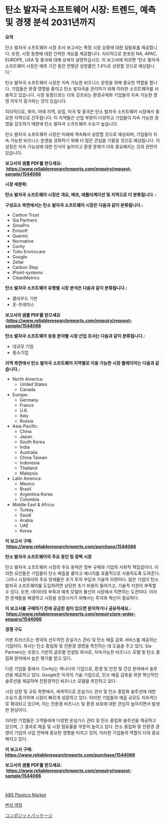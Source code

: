 <p><h1>탄소 발자국 소프트웨어 시장: 트렌드, 예측 및 경쟁 분석 2031년까지</h1></p><p><strong>요약</strong></p>
<p><p>탄소 발자국 소프트웨어 시장 조사 보고서는 특정 시장 상황에 대한 일람표를 제공합니다. 또한, 시장 동향에 대한 간략한 개요를 제공합니다. 지리적으로 분포된 NA, APAC, EUROPE, USA 및 중국에 대해 상세히 설명하십시오. 이 보고서에 따르면 '탄소 발자국 소프트웨어 시장은 예측 기간 동안 연평균 성장률인 7.4%로 성장할 것으로 예상됩니다.'</p><p>탄소 발자국 소프트웨어 시장은 지속 가능한 비즈니스 운영을 위해 중요한 역할을 합니다. 기업들은 환경 영향을 줄이고 탄소 발자국을 관리하기 위해 이러한 소프트웨어를 사용하고 있습니다. 시장 동향으로는 더욱 강조되는 환경규제와 기업들의 지속 가능한 경영 의무가 증가하는 것이 있습니다.</p><p>지리적으로, 북미, 아태 지역, 유럽, 미국 및 중국은 탄소 발자국 소프트웨어 시장에서 중요한 지역으로 간주됩니다. 이 지역들은 산업 부문이 다양하고 기업들이 지속 가능한 경영을 강조하기 때문에 탄소 발자국 소프트웨어 수요가 높습니다.</p><p>탄소 발자국 소프트웨어 시장은 미래에 계속해서 성장할 것으로 예상되며, 기업들이 지속 가능한 비즈니스 운영을 강화하기 위해 더 많은 관심을 기울일 것으로 예상됩니다. 이 성장은 지속 가능성에 대한 인식이 높아지고 환경 문제가 더욱 중요해지는 것과 관련이 있습니다.</p></p>
<p><strong>보고서의 샘플 PDF를 받으세요: &nbsp;<a href="https://www.reliableresearchreports.com/enquiry/request-sample/1544066">https://www.reliableresearchreports.com/enquiry/request-sample/1544066</a></strong></p>
<p><strong>시장 세분화:</strong></p>
<p><strong> 탄소 발자국 소프트웨어 시장은 개요, 배포, 애플리케이션 및 지역으로 더 분류됩니다. :</strong></p>
<p><strong>구성요소 측면에서는 탄소 발자국 소프트웨어 시장은 다음과 같이 분류됩니다.:</strong></p>
<p><ul><li>Carbon Trust</li><li>Sia Partners</li><li>SimaPro</li><li>Emisoft</li><li>Quentic</li><li>Normative</li><li>Cority</li><li>Toitu Envirocare</li><li>Google</li><li>Zellar</li><li>Carbon Stop</li><li>IPoint-systems</li><li>CleanMetrics</li></ul></p>
<p><strong> 탄소 발자국 소프트웨어 유형별 시장 분석은 다음과 같이 분류됩니다.:</strong></p>
<p><ul><li>클라우드 기반</li><li>온-프레미스</li></ul></p>
<p><strong>보고서의 샘플 PDF를 받으세요 :<a href="https://www.reliableresearchreports.com/enquiry/request-sample/1544066">https://www.reliableresearchreports.com/enquiry/request-sample/1544066</a></strong></p>
<p><strong> 탄소 발자국 소프트웨어 응용 분야별 시장 산업 조사는 다음과 같이 분류됩니다.:</strong></p>
<p><ul><li>대규모 기업</li><li>중소기업</li></ul></p>
<p><strong>지역 측면에서 탄소 발자국 소프트웨어 지역별로 이용 가능한 시장 플레이어는 다음과 같습니다.:</strong></p>
<p><ul>
    <li>
        North America:
        <ul>
            <li>United States</li>
            <li>Canada</li>
        </ul>
    </li>
    <li>
        Europe:
        <ul>
            <li>Germany</li>
            <li>France</li>
            <li>U.K.</li>
            <li>Italy</li>
            <li>Russia</li>
        </ul>
    </li>
    <li>
        Asia-Pacific:
        <ul>
            <li>China</li>
            <li>Japan</li>
            <li>South Korea</li>
            <li>India</li>
            <li>Australia</li>
            <li>China Taiwan</li>
            <li>Indonesia</li>
            <li>Thailand</li>
            <li>Malaysia</li>
        </ul>
    </li>
    <li>
        Latin America:
        <ul>
            <li>Mexico</li>
            <li>Brazil</li>
            <li>Argentina Korea</li>
            <li>Colombia</li>
        </ul>
    </li>
    <li>
        Middle East & Africa:
        <ul>
            <li>Turkey</li>
            <li>Saudi</li>
            <li>Arabia</li>
            <li>UAE</li>
            <li>Korea</li>
        </ul>
    </li>
    </ul></p>
<p><strong>이 보고서 구매: &nbsp;<a href="https://www.reliableresearchreports.com/purchase/1544066">https://www.reliableresearchreports.com/purchase/1544066</a></strong></p>
<p><strong>탄소 발자국 소프트웨어의 주요 동인 및 장벽 시장</strong></p>
<p><p>탄소 발자국 소프트웨어 시장의 주요 동력은 정부 규제와 기업의 사회적 책임감이다. 이러한 요인들은 기업들이 탄소 배출을 줄이고 에너지를 효율적으로 사용하도록 도와준다. 그러나 시장에서의 주요 장애물은 초기 투자 부담과 기술적 미련이다. 많은 기업이 탄소 발자국 소프트웨어를 도입하려면 상당한 초기 비용이 들어가고, 기술적 지원이 부족할 수 있다. 또한, 데이터의 부족과 예측 모델의 불신이 시장에서 직면하는 도전이다. 이러한 문제들을 해결하고 시장을 성장시키기 위해서는 투자와 혁신이 필요하다.</p></p>
<p><strong>이 보고서를 구매하기 전에 궁금한 점이 있으면 문의하거나 공유하세요.: &nbsp;<a href="https://www.reliableresearchreports.com/enquiry/pre-order-enquiry/1544066">https://www.reliableresearchreports.com/enquiry/pre-order-enquiry/1544066</a></strong></p>
<p><strong>경쟁 구도</strong></p>
<p><p>카본 트러스트는 영국의 선두적인 온실가스 관리 및 탄소 배출 감축 서비스를 제공하는 기업이다. 회사는 탄소 중립화 및 친환경 경영을 촉진하는 데 도움을 주고 있다. Sia Partners는 프랑스 기반의 글로벌 컨설팅 회사로, 지속가능한 비즈니스 모델 및 탄소 중립화 분야에서 높은 평가를 받고 있다.</p><p>다른 기업들 중에서. Cority는 캐나다의 기업으로, 환경 및 안전 및 건강 분야에서 솔루션을 제공하고 있다. Google은 미국의 기술 기업으로, 탄소 배출 감축을 위한 혁신적인 솔루션을 제공하며 친환경적인 비즈니스 모델을 촉진하고 있다.</p><p>시장 성장 및 규모 측면에서, 세계적으로 온실가스 관리 및 탄소 중립화 솔루션에 대한 수요가 증가하며 시장이 빠르게 성장하고 있다. 이러한 기업들의 매출 규모도 지속적으로 확대되고 있으며, 이는 친환경 비즈니스 및 환경 보호에 대한 관심이 높아지면서 발생한 현상이다.</p><p>이러한 기업들은 고객들에게 다양한 온실가스 관리 및 탄소 중립화 솔루션을 제공하고 있으며, 그 결과로 매출 및 시장 점유율을 꾸준히 높이고 있다. 탄소 중립화 및 친환경 경영이 기업의 사업 전략에 중요한 영향을 미치고 있어, 이러한 기업들의 역할이 더욱 중요해지고 있다.</p></p>
<p><strong>이 보고서 구매: &nbsp; <a href="https://www.reliableresearchreports.com/purchase/1544066">https://www.reliableresearchreports.com/purchase/1544066</a></strong></p>
<p><strong>보고서의 샘플 PDF를 받으세요: &nbsp;<a href="https://www.reliableresearchreports.com/enquiry/request-sample/1544066">https://www.reliableresearchreports.com/enquiry/request-sample/1544066</a></strong><strong></strong></p>
<p>&nbsp;</p>
<p><p><a href="https://artistic-helicopter-ca9.notion.site/ABS-Plastics-Market-Research-Report-Forecasted-for-Period-from-2024-2031-by-Market-Type-Market-A-bbd81faae57143c4a5bcdf3d077a92b6">ABS Plastics Market</a></p><p><a href="https://medium.com/@sweetums856856/%EC%88%98%EC%A0%95-%EB%B9%84%ED%8B%80%EB%A8%BC%ED%8A%B8-%EC%8B%9C%EC%9E%A5%EC%9D%80-%EC%8B%9C%EC%9E%A5-%EC%A0%90%EC%9C%A0%EC%9C%A8-%EC%8B%9C%EC%9E%A5-%ED%8A%B8%EB%A0%8C%EB%93%9C-%EB%B0%8F-%EC%8B%9C%EC%9E%A5-%EC%84%B1%EC%9E%A5%EC%97%90-%EB%8C%80%ED%95%9C-%EC%A0%95%EB%B3%B4%EB%A5%BC-%EC%A0%9C%EA%B3%B5%ED%95%A9%EB%8B%88%EB%8B%A4-925d8808c5a3">변성 역청</a></p><p><a href="https://medium.com/@keithpiper1905/%E8%A4%87%E5%90%88%E5%8C%85%E8%A3%85%E5%B8%82%E5%A0%B4%E8%A6%8F%E6%A8%A1%E3%81%AF-%E4%B8%96%E7%95%8C%E7%94%A3%E6%A5%AD%E3%81%AB%E3%81%8A%E3%81%91%E3%82%8B%E6%9C%80%E9%81%A9%E3%81%AA%E3%83%9E%E3%83%BC%E3%82%B1%E3%83%86%E3%82%A3%E3%83%B3%E3%82%B0%E3%83%81%E3%83%A3%E3%83%8D%E3%83%AB%E3%82%92%E6%98%8E%E3%82%89%E3%81%8B%E3%81%AB%E3%81%97%E3%81%BE%E3%81%99-4c5435a51e7d">コンポジットパッケージ</a></p></p>